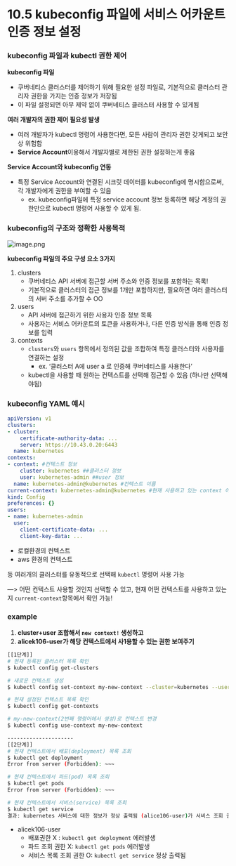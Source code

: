 # 10.5 kubeconfig 파일에 서비스 어카운트 인증 정보 설정

### kubeconfig 파일과 kubectl 권한 제어

**kubeconfig 파일**

- 쿠버네티스 클러스터를 제어하기 위해 필요한 설정 파일로, 기본적으로 클러스터 관리자 권한을 가지는 인증 정보가 저장됨
- 이 파일 설정되면 아무 제약 없이 쿠버네티스 클러스터 사용할 수 있게됨

**여러 개발자의 권한 제어 필요성 발생**

- 여러 개발자가 kubectl 명령어 사용한다면, 모든 사람이 관리자 권한 갖게되고 보안상 위험함
- **Service Account**이용해서 개발자별로 제한된 권한 설정하는게 좋음

**Service Account와 kubeconfig 연동**

- 특정 Service Account와 연결된 시크릿 데이터를 kubeconfig에 명시함으로써, 각 개발자에게 권한을 부여할 수 있음
    - ex. kubeconfig파일에 특정 service account 정보 등록하면 해당 계정의 권한만으로 kubectl 명령어 사용할 수 있게 됨.

### kubeconfig의 구조와 정확한 사용목적

![image.png](https://prod-files-secure.s3.us-west-2.amazonaws.com/a00f7622-8d09-47a3-931f-e28e0b321335/c6ba7c9b-8a27-4fb9-9eff-c5c2ddd42af3/image.png)

**kubeconfig 파일의 주요 구성 요소 3가지**

1. clusters
    - 쿠버네티스 API 서버에 접근할 서버 주소와 인증 정보를 포함하는 목록!
    - 기본적으로 클러스터의 접근 정보를 1개만 포함하지만, 필요하면 여러 클러스터의 서버 주소를 추가할 수 OO
2. users
    - API 서버에 접근하기 위한 사용자 인증 정보 목록
    - 사용자는 서비스 어카운트의 토큰을 사용하거나, 다른 인증 방식을 통해 인증 정보를 입력
3. contexts
    - `clusters`와 `users` 항목에서 정의된 값을 조합하여 특정 클러스터와 사용자를 연결하는 설정
        - ex. ‘클러스터 A에 user a 로 인증해 쿠버네티스를 사용한다’
    - kubectl을 사용할 때 원하는 컨텍스트를 선택해 접근할 수 있음 (하나만 선택해야됨)

### kubeconfig YAML  예시

```yaml
apiVersion: v1
clusters:
- cluster:
    certificate-authority-data: ...
    server: https://10.43.0.20:6443
  name: kubernetes
contexts:
- context: #컨텍스트 정보
    cluster: kubernetes ##클러스터 정보
    user: kubernetes-admin ##user 정보
  name: kubernetes-admin@kubernetes #컨텍스트 이름
current-context: kubernetes-admin@kubernetes #현재 사용하고 있는 context 이름
kind: Config
preferences: {}
users:
- name: kubernetes-admin
  user:
    client-certificate-data: ...
    client-key-data: ...

```

- 로컬환경의 컨텍스트
- aws 환경의 컨텍스트

등 여러개의 클러스터를 유동적으로 선택해 `kubectl` 명령어 사용 가능

—> 어떤 컨텍스트 사용할 것인지 선택할 수 있고, 현재 어떤 컨텍스트를 사용하고 있는지 `current-context`항목에서 확인 가능! 

### example

1. **cluster+user 조합해서 `new context!` 생성하고**
2. **alicek106-user가 해당 컨텍스트에서 사1용할 수 있는 권한 보여주기**

```bash
[[1단계]]
# 현재 등록된 클러스터 목록 확인
$ kubectl config get-clusters

# 새로운 컨텍스트 생성
$ kubectl config set-context my-new-context --cluster=kubernetes --user=alicek106-user

# 현재 설정된 컨텍스트 목록 확인
$ kubectl config get-contexts

# my-new-context(2번째 명령어에서 생성)로 컨텍스트 변경
$ kubectl config use-context my-new-context

---------------------
[[2단계]]
# 현재 컨텍스트에서 배포(deployment) 목록 조회
$ kubectl get deployment
Error from server (Forbidden): ~~~

# 현재 컨텍스트에서 파드(pod) 목록 조회
$ kubectl get pods
Error from server (Forbidden): ~~~

# 현재 컨텍스트에서 서비스(service) 목록 조회
$ kubectl get service
결과: kubernetes 서비스에 대한 정보가 정상 출력됨 (alice106-user)가 서비스 조회 권한 가지고 있기 때문임
```

- alicek106-user
    - 배포권한 X : `kubectl get deployment` 에러발생
    - 파드 조회 권한 X: `kubectl get pods` 에러발생
    - 서비스 목록 조회 권한 O: `kubectl get service` 정상 출력됨
